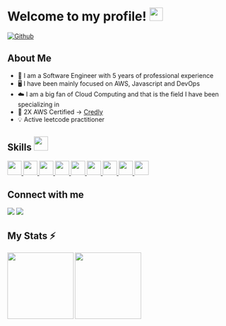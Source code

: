 <h1> Welcome to my profile! <img src = "https://raw.githubusercontent.com/MartinHeinz/MartinHeinz/master/wave.gif" width = 30px> </h1>
<p align='center'>
</p>

[![Github](https://img.shields.io/github/followers/Eugeniosales?label=Follow&style=social)](https://github.com/Eugeniosales)

</div>

<h2> About Me </h2>

- 🔭 I am a Software Engineer with 5 years of professional experience
- 🖥️ I have been mainly focused on AWS, Javascript and DevOps
- ☁️ I am a big fan of Cloud Computing and that is the field I have been specializing in
- 🚀 2X AWS Certified -> [Credly](https://www.credly.com/users/eugenio-siqueira)
- 💡 Active leetcode practitioner

<h2> Skills <img src = "https://media2.giphy.com/media/QssGEmpkyEOhBCb7e1/giphy.gif?cid=ecf05e47a0n3gi1bfqntqmob8g9aid1oyj2wr3ds3mg700bl&rid=giphy.gif" width = 32px> </h2>
<a href= https://www.credly.com/users/eugenio-siqueira > <img width ='32px' src ='https://raw.githubusercontent.com/rahulbanerjee26/githubAboutMeGenerator/main/icons/aws.svg'> </a>
<a href= https://github.com/Eugeniosales?tab=repositories&q=&type=&language=python&sort= > <img width ='32px' src ='https://raw.githubusercontent.com/rahulbanerjee26/githubAboutMeGenerator/main/icons/python.svg'> </a>
<a href= https://github.com/Eugeniosales?tab=repositories&q=&type=&language=reactjs&sort= > <img width ='32px' src ='https://raw.githubusercontent.com/rahulbanerjee26/githubAboutMeGenerator/main/icons/reactjs.svg'> </a>
<a href= https://github.com/Eugeniosales?tab=repositories&q=&type=&language=javascript&sort= > <img width ='32px' src ='https://raw.githubusercontent.com/rahulbanerjee26/githubAboutMeGenerator/main/icons/javascript.svg'> </a>
<a href= https://github.com/Eugeniosales?tab=repositories&q=&type=&language=typescript&sort= > <img width ='32px' src ='https://raw.githubusercontent.com/rahulbanerjee26/githubAboutMeGenerator/main/icons/typescript.svg'> </a>
<a href= https://github.com/Eugeniosales?tab=repositories&q=&type=&language=c&sort= > <img width ='32px' src ='https://raw.githubusercontent.com/rahulbanerjee26/githubAboutMeGenerator/main/icons/c.svg'> </a>
<a href= https://github.com/Eugeniosales?tab=repositories&q=&type=&language=cpp&sort= > <img width ='32px' src ='https://raw.githubusercontent.com/rahulbanerjee26/githubAboutMeGenerator/main/icons/cpp.svg'> </a>
<a href= https://github.com/Eugeniosales?tab=repositories&q=&type=&language=postgresql&sort= > <img width ='32px' src ='https://raw.githubusercontent.com/rahulbanerjee26/githubAboutMeGenerator/main/icons/postgresql.svg'> </a>
<a href= https://github.com/Eugeniosales?tab=repositories&q=&type=&language=csharp&sort= > <img width ='32px' src ='https://raw.githubusercontent.com/rahulbanerjee26/githubAboutMeGenerator/main/icons/csharp.svg'> </a>

<h2> Connect with me </h2>
<div> 
  <a href = "mailto:eugeniosales710@gmail.com"><img src="https://img.shields.io/badge/Gmail-D14836?style=for-the-badge&logo=gmail&logoColor=white" target="_blank"></a>
  <a href="https://www.linkedin.com/in/eugeniosales/" target="_blank"><img src="https://img.shields.io/badge/-LinkedIn-%230077B5?style=for-the-badge&logo=linkedin&logoColor=white" target="_blank"></a> 
</div>
  
<h2> My Stats ⚡ </h2>
<a href="https://github.com/Eugeniosales/github-readme-stats">
  <img align="left" height='150px' margin="2px" src="https://github-readme-stats.vercel.app/api/top-langs/?username=Eugeniosales&hide=jupyter%20notebook,assembly,css,html,c&layout=compact&theme=dracula" />
</a>

<a href="https://github.com/Eugeniosales/github-readme-statst">
  <img align="left"  height='150px' src="https://github-readme-stats.vercel.app/api?username=Eugeniosales&show_icons=true&theme=dracula" />
</a>

